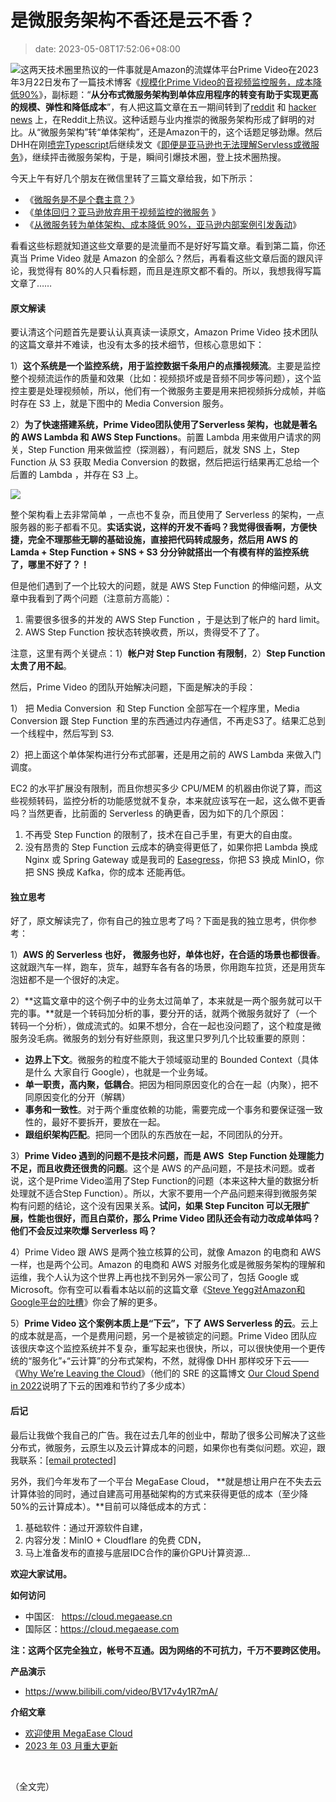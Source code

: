 # 是微服务架构不香还是云不香？
>date: 2023-05-08T17:52:06+08:00


![](https://coolshell.cn/wp-content/uploads/2023/05/monolith.microservices-300x200.png)这两天技术圈里热议的一件事就是Amazon的流媒体平台Prime Video在2023年3月22日发布了一篇技术博客《[规模化Prime Video的音视频监控服务，成本降低90%](https://www.primevideotech.com/video-streaming/scaling-up-the-prime-video-audio-video-monitoring-service-and-reducing-costs-by-90 "Scaling up the Prime Video audio/video monitoring service and reducing costs by 90%")》，副标题：“**从分布式微服务架构到单体应用程序的转变有助于实现更高的规模、弹性和降低成本**”，有人把这篇文章在五一期间转到了[reddit](https://www.reddit.com/r/programming/comments/137alxn/prime_video_switched_from_serverless_to_ec2_and/) 和 [hacker news](https://news.ycombinator.com/item?id=35811741) 上，在Reddit上热议。这种话题与业内推崇的微服务架构形成了鲜明的对比。从“微服务架构”转“单体架构”，还是Amazon干的，这个话题足够劲爆。然后DHH在刚[喷完Typescript](https://twitter.com/dhh/status/1655076668787097607)后继续发文《[即便是亚马逊也无法理解Servless或微服务](https://world.hey.com/dhh/even-amazon-can-t-make-sense-of-serverless-or-microservices-59625580)》，继续抨击微服务架构，于是，瞬间引爆技术圈，登上技术圈热搜。


今天上午有好几个朋友在微信里转了三篇文章给我，如下所示：


* 《[微服务是不是个蠢主意？](https://mp.weixin.qq.com/s/mEmz8pviahEAWy1-SA8vcg)》
* 《[单体回归？亚马逊放弃用于视频监控的微服务](https://mp.weixin.qq.com/s/7zm5YyeZhQ2mu2TJvOK5tQ) 》
* 《[从微服务转为单体架构、成本降低 90%，亚马逊内部案例引发轰动](https://mp.weixin.qq.com/s/fQtAMf4BfJxdBPWDE5ygwg)》


看看这些标题就知道这些文章要的是流量而不是好好写篇文章。看到第二篇，你还真当 Prime Video 就是 Amazon 的全部么？然后，再看看这些文章后面的跟风评论，我觉得有 80%的人只看标题，而且是连原文都不看的。所以，我想我得写篇文章了……



#### 原文解读


要认清这个问题首先是要认认真真读一读原文，Amazon Prime Video 技术团队的这篇文章并不难读，也没有太多的技术细节，但核心意思如下：


1）**这个系统是一个监控系统，用于监控数据千条用户的点播视频流**。主要是监控整个视频流运作的质量和效果（比如：视频损坏或是音频不同步等问题），这个监控主要是处理视频帧，所以，他们有一个微服务主要是用来把视频拆分成帧，并临时存在 S3 上，就是下图中的 Media Conversion 服务。


2）**为了快速搭建系统，Prime Video团队使用了Serverless 架构，也就是著名的 AWS Lambda 和 AWS Step Functions**。前置 Lambda 用来做用户请求的网关，Step Function 用来做监控（探测器），有问题后，就发 SNS 上，Step Function 从 S3 获取 Media Conversion 的数据，然后把运行结果再汇总给一个后置的 Lambda ，并存在 S3 上。


![](https://coolshell.cn/wp-content/uploads/2023/05/prime.01.webp)


整个架构看上去非常简单 ，一点也不复杂，而且使用了 Serverless 的架构，一点服务器的影子都看不见。**实话实说，这样的开发不香吗？我觉得很香啊，方便快捷，完全不理那些无聊的基础设施，直接把代码转成服务，然后用 AWS 的 Lamda + Step Function + SNS + S3 分分钟就搭出一个有模有样的监控系统了，哪里不好了？！**


但是他们遇到了一个比较大的问题，就是 AWS Step Function 的伸缩问题，从文章中我看到了两个问题（注意前方高能）：


1. 需要很多很多的并发的 AWS Step Function ，于是达到了帐户的 hard limit。
2. AWS Step Function 按状态转换收费，所以，贵得受不了了。


注意，这里有两个关键点：1）**帐户对 Step Function 有限制**，2）**Step Function 太贵了用不起**。


然后，Prime Video 的团队开始解决问题，下面是解决的手段：


1） 把 Media Conversion  和 Step Function 全部写在一个程序里，Media Conversion 跟 Step Function 里的东西通过内存通信，不再走S3了。结果汇总到一个线程中，然后写到 S3.


2）把上面这个单体架构进行分布式部署，还是用之前的 AWS Lambda 来做入门调度。


EC2 的水平扩展没有限制，而且你想买多少 CPU/MEM 的机器由你说了算，而这些视频转码，监控分析的功能感觉就不复杂，本来就应该写在一起，这么做不更香吗？当然更香，比前面的 Serverless 的确更香，因为如下的几个原因：


1. 不再受 Step Function 的限制了，技术在自己手里，有更大的自由度。
2. 没有昂贵的 Step Function 云成本的确变得更低了，如果你把 Lambda 换成 Nginx 或 Spring Gateway 或是我司的 [Easegress](https://github.com/megaease/easegress)，你把 S3 换成 MinIO，你把 SNS 换成 Kafka，你的成本 还能再低。


#### 独立思考


好了，原文解读完了，你有自己的独立思考了吗？下面是我的独立思考，供你参考：


1）**AWS 的 Serverless 也好， 微服务也好，单体也好，在合适的场景也都很香**。这就跟汽车一样，跑车，货车，越野车各有各的场景，你用跑车拉货，还是用货车泡妞都不是一个很好的决定。


2）**这篇文章中的这个例子中的业务太过简单了，本来就是一两个服务就可以干完的事。**就是一个转码加分析的事，要分开的话，就两个微服务就好了（一个转码一个分析），做成流式的。如果不想分，合在一起也没问题了，这个粒度是微服务没毛病。微服务的划分有好些原则，我这里只罗列几个比较重要的原则：


* **边界上下文**。微服务的粒度不能大于领域驱动里的 Bounded Context（具体是什么 大家自行 Google），也就是一个业务域。
* **单一职责，高内聚，低耦合**。把因为相同原因变化的合在一起（内聚），把不同原因变化的分开（解耦）
* **事务和一致性**。对于两个重度依赖的功能，需要完成一个事务和要保证强一致性的，最好不要拆开，要放在一起。
* **跟组织架构匹配**。把同一个团队的东西放在一起，不同团队的分开。


3）**Prime Video 遇到的问题不是技术问题，而是 AWS  Step Function 处理能力不足，而且收费还很贵的问题**。这个是 AWS 的产品问题，不是技术问题。或者说，这个是Prime Video滥用了Step Function的问题（本来这种大量的数据分析处理就不适合Step Function）。所以，大家不要用一个产品问题来得到微服务架构有问题的结论，这个没有因果关系。**试问，如果 Step Funciton 可以无限扩展，性能也很好，而且白菜价，那么 Prime Video 团队还会有动力改成单体吗？他们不会反过来吹爆 Serverless 吗？**


4）Prime Video 跟 AWS 是两个独立核算的公司，就像 Amazon 的电商和 AWS 一样，也是两个公司。Amazon 的电商和 AWS 对服务化或是微服务架构的理解和运维，我个人认为这个世界上再也找不到另外一家公司了，包括 Google 或 Microsoft。你有空可以看看本站以前的这篇文章《[Steve Yegg对Amazon和Google平台的吐槽](https://coolshell.cn/articles/5701.html "SteveY对Amazon和Google平台的吐槽")》你会了解的更多。


5）**Prime Video 这个案例本质上是“下云”，下了 AWS Serverless 的云**。云上的成本就是高，一个是费用问题，另一个是被锁定的问题。Prime Video 团队应该很庆幸这个监控系统并不复杂，重写起来也很快，所以，可以很快使用一个更传统的“服务化”+“云计算”的分布式架构，不然，就得像 DHH 那样咬牙下云——《[Why We’re Leaving the Cloud](https://world.hey.com/dhh/why-we-re-leaving-the-cloud-654b47e0)》（他们的 SRE 的这篇博文 [Our Cloud Spend in 2022](https://dev.37signals.com/our-cloud-spend-in-2022/)说明了下云的困难和节约了多少成本）


#### 后记


最后让我做个我自己的广告。我在过去几年的创业中，帮助了很多公司解决了这些 分布式，微服务，云原生以及云计算成本的问题，如果你也有类似问题。欢迎，跟我联系：[[email protected]](/cdn-cgi/l/email-protection#9ef6fff1fbf2def6f1eaf3fff7f2b0fdf1f3)


另外，我们今年发布了一个平台 MegaEase Cloud， **就是想让用户在不失去云计算体验的同时，通过自建高可用基础架构的方式来获得更低的成本（至少降 50%的云计算成本）。**目前可以降低成本的方式：


1. 基础软件：通过开源软件自建，
2. 内容分发：MinIO + Cloudflare 的免费 CDN，
3. 马上准备发布的直接与底层IDC合作的廉价GPU计算资源…


**欢迎大家试用。**


**如何访问**


* 中国区:   <https://cloud.megaease.cn>
* 国际区：<https://cloud.megaease.com>


**注：这两个区完全独立，帐号不互通。因为网络的不可抗力，千万不要跨区使用。**


**产品演示**


* <https://www.bilibili.com/video/BV17v4y1R7mA/>


**介绍文章**


* [欢迎使用 MegaEase Cloud](https://megaease.cn/zh/blog/2023/02/15/welcome-to-megaease-cloud/)
* [2023 年 03 月重大更新](https://megaease.cn/zh/blog/2023/04/06/megaease-cloud-2023.03-significant-update/)


 


（全文完）


